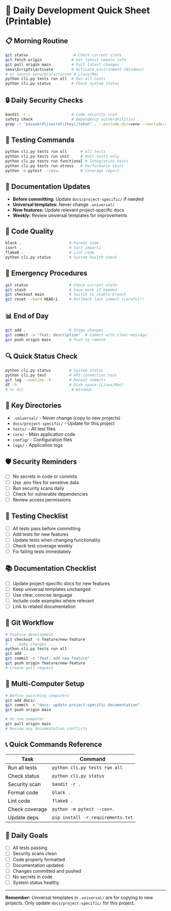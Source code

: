 # 🚀 Daily Development Quick Sheet (Printable)

## 📋 Morning Routine
```bash
git status                    # Check current state
git fetch origin             # Get latest remote info
git pull origin main         # Pull latest changes
venv\Scripts\activate        # Activate environment (Windows)
# or source venv/bin/activate # Linux/Mac
python cli.py tests run all  # Run all tests
python cli.py status         # Check system status
```

## 🔒 Daily Security Checks
```bash
bandit -r .                  # Code security scan
safety check                 # Dependency vulnerabilities
grep -r "password\|secret\|key\|token" . --exclude-dir=venv --exclude-dir=.git
```

## 🧪 Testing Commands
```bash
python cli.py tests run all      # All tests
python cli.py tests run unit     # Unit tests only
python cli.py tests run functional # Integration tests
python cli.py tests run stress   # Performance tests
python -m pytest --cov=.         # Coverage report
```

## 📝 Documentation Updates
- **Before committing:** Update `docs/project-specific/` if needed
- **Universal templates:** Never change `.universal/`
- **New features:** Update relevant project-specific docs
- **Weekly:** Review universal templates for improvements

## 🔧 Code Quality
```bash
black .                     # Format code
isort .                     # Sort imports
flake8 .                    # Lint code
python cli.py status        # System health check
```

## 🚨 Emergency Procedures
```bash
git status                  # Check current state
git stash                   # Save work if needed
git checkout main           # Switch to stable branch
git reset --hard HEAD~1     # Rollback last commit (careful!)
```

## 📊 End of Day
```bash
git add .                   # Stage changes
git commit -m "feat: description"  # Commit with clear message
git push origin main        # Push to remote
```

## 🔍 Quick Status Check
```bash
python cli.py status        # System status
python cli.py test          # API connection test
git log --oneline -5        # Recent commits
df -h                       # Disk space (Linux/Mac)
# or dir                     # Windows
```

## 📁 Key Directories
- `.universal/` - Never change (copy to new projects)
- `docs/project-specific/` - Update for this project
- `tests/` - All test files
- `core/` - Main application code
- `config/` - Configuration files
- `logs/` - Application logs

## 🛡️ Security Reminders
- [ ] No secrets in code or commits
- [ ] Use .env files for sensitive data
- [ ] Run security scans daily
- [ ] Check for vulnerable dependencies
- [ ] Review access permissions

## 🧪 Testing Checklist
- [ ] All tests pass before committing
- [ ] Add tests for new features
- [ ] Update tests when changing functionality
- [ ] Check test coverage weekly
- [ ] Fix failing tests immediately

## 📚 Documentation Checklist
- [ ] Update project-specific docs for new features
- [ ] Keep universal templates unchanged
- [ ] Use clear, concise language
- [ ] Include code examples where relevant
- [ ] Link to related documentation

## 🔄 Git Workflow
```bash
# Feature development
git checkout -b feature/new-feature
# ... make changes ...
python cli.py tests run all
git add .
git commit -m "feat: add new feature"
git push origin feature/new-feature
# Create pull request
```

## 🚀 Multi-Computer Setup
```bash
# Before switching computers
git add docs/
git commit -m "docs: update project-specific documentation"
git push origin main

# On new computer
git pull origin main
# Review any documentation conflicts
```

## 📞 Quick Commands Reference
| Task | Command |
|------|---------|
| Run all tests | `python cli.py tests run all` |
| Check status | `python cli.py status` |
| Security scan | `bandit -r .` |
| Format code | `black .` |
| Lint code | `flake8 .` |
| Check coverage | `python -m pytest --cov=.` |
| Update deps | `pip install -r requirements.txt` |

## 🎯 Daily Goals
- [ ] All tests passing
- [ ] Security scans clean
- [ ] Code properly formatted
- [ ] Documentation updated
- [ ] Changes committed and pushed
- [ ] No secrets in code
- [ ] System status healthy

---

**Remember:** Universal templates in `.universal/` are for copying to new projects. Only update `docs/project-specific/` for this project. 